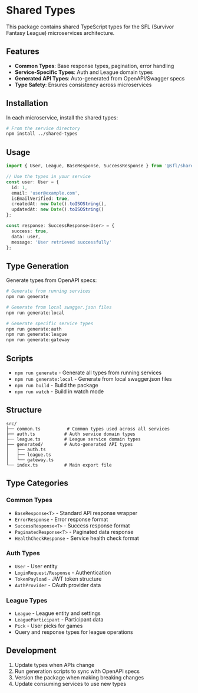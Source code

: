 # Shared Types

This package contains shared TypeScript types for the SFL (Survivor Fantasy League) microservices architecture.

## Features

- **Common Types**: Base response types, pagination, error handling
- **Service-Specific Types**: Auth and League domain types
- **Generated API Types**: Auto-generated from OpenAPI/Swagger specs
- **Type Safety**: Ensures consistency across microservices

## Installation

In each microservice, install the shared types:

```bash
# From the service directory
npm install ../shared-types
```

## Usage

```typescript
import { User, League, BaseResponse, SuccessResponse } from '@sfl/shared-types';

// Use the types in your service
const user: User = {
  id: 1,
  email: 'user@example.com',
  isEmailVerified: true,
  createdAt: new Date().toISOString(),
  updatedAt: new Date().toISOString()
};

const response: SuccessResponse<User> = {
  success: true,
  data: user,
  message: 'User retrieved successfully'
};
```

## Type Generation

Generate types from OpenAPI specs:

```bash
# Generate from running services
npm run generate

# Generate from local swagger.json files
npm run generate:local

# Generate specific service types
npm run generate:auth
npm run generate:league
npm run generate:gateway
```

## Scripts

- `npm run generate` - Generate all types from running services
- `npm run generate:local` - Generate from local swagger.json files
- `npm run build` - Build the package
- `npm run watch` - Build in watch mode

## Structure

```
src/
├── common.ts          # Common types used across all services
├── auth.ts           # Auth service domain types
├── league.ts         # League service domain types
├── generated/        # Auto-generated API types
│   ├── auth.ts
│   ├── league.ts
│   └── gateway.ts
└── index.ts          # Main export file
```

## Type Categories

### Common Types
- `BaseResponse<T>` - Standard API response wrapper
- `ErrorResponse` - Error response format
- `SuccessResponse<T>` - Success response format
- `PaginatedResponse<T>` - Paginated data response
- `HealthCheckResponse` - Service health check format

### Auth Types
- `User` - User entity
- `LoginRequest/Response` - Authentication
- `TokenPayload` - JWT token structure
- `AuthProvider` - OAuth provider data

### League Types
- `League` - League entity and settings
- `LeagueParticipant` - Participant data
- `Pick` - User picks for games
- Query and response types for league operations

## Development

1. Update types when APIs change
2. Run generation scripts to sync with OpenAPI specs
3. Version the package when making breaking changes
4. Update consuming services to use new types
